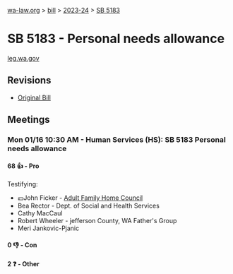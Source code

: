 [wa-law.org](/) > [bill](/bill/) > [2023-24](/bill/2023-24/) > [SB 5183](/bill/2023-24/sb/5183/)

# SB 5183 - Personal needs allowance
[leg.wa.gov](https://app.leg.wa.gov/billsummary?BillNumber=5183&Year=2023&Initiative=false)

## Revisions
* [Original Bill](1/)

## Meetings
### Mon 01/16 10:30 AM - Human Services (HS): SB 5183 Personal needs allowance
#### 68 👍 - Pro
Testifying:
* 💵John Ficker - [Adult Family Home Council](/org/adult_family_home_council/)
* Bea Rector - Dept. of Social and Health Services
* Cathy MacCaul
* Robert Wheeler - jefferson County, WA Father's Group
* Meri Jankovic-Pjanic

#### 0 👎 - Con

#### 2 ❓ - Other
